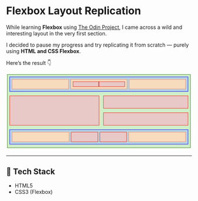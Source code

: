 # Flexbox Layout Replication

While learning **Flexbox** using [The Odin Project](https://www.theodinproject.com/), I came across a wild and interesting layout in the very first section.

I decided to pause my progress and try replicating it from scratch — purely using **HTML and CSS Flexbox**.

Here’s the result 👇

![Screenshot of Flexbox layout](./flexbox-layout.png)

---

## 📁 Tech Stack

-   HTML5
-   CSS3 (Flexbox)
